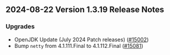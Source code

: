 ## 2024-08-22 Version 1.3.19 Release Notes

### Upgrades
- OpenJDK Update (July 2024 Patch releases) ([#15002](https://github.com/density-project/Density/pull/15002))
- Bump `netty` from 4.1.111.Final to 4.1.112.Final ([#15081](https://github.com/density-project/Density/pull/15081))
